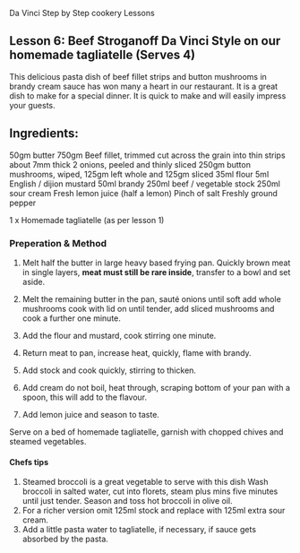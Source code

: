 Da Vinci Step by Step cookery Lessons

## Lesson 6: Beef Stroganoff Da Vinci Style on our homemade tagliatelle (Serves 4)

This delicious pasta dish of beef fillet strips and button mushrooms in brandy cream sauce has won many a heart in our restaurant. It is a great dish to make for a special dinner. It is quick to make and will easily impress your guests.

## Ingredients:
50gm butter
750gm Beef fillet, trimmed cut across the grain into thin strips about 7mm thick
2 onions, peeled and thinly sliced
250gm button mushrooms, wiped, 125gm left whole and 125gm sliced
35ml flour
5ml English / dijion mustard
50ml brandy
250ml beef / vegetable stock
250ml sour cream
Fresh lemon juice (half a lemon)
Pinch of salt
Freshly ground pepper

1 x Homemade tagliatelle (as per lesson 1)

### Preperation & Method

1. Melt half the butter in large heavy based frying pan. Quickly brown meat in single layers,
**meat must still be rare inside**, transfer to a bowl and set aside.

2. Melt the remaining butter in the pan, sauté onions until soft add whole mushrooms cook
with lid on until tender, add sliced mushrooms and cook a further one minute.
3. Add the flour and mustard, cook stirring one minute.
4. Return meat to pan, increase heat, quickly, flame with brandy.
5. Add stock and cook quickly, stirring to thicken.
6. Add cream do not boil, heat through, scraping bottom of your pan with a spoon, this will add
to the flavour.
7. Add lemon juice and season to taste.

Serve on a bed of homemade tagliatelle, garnish with chopped chives and steamed vegetables.

#### Chefs tips

1. Steamed broccoli is a great vegetable to serve with this dish
Wash broccoli in salted water, cut into florets, steam plus mins five minutes until just tender.
Season and toss hot broccoli in olive oil.
2. For a richer version omit 125ml stock and replace with 125ml extra sour cream.
3. Add a little pasta water to tagliatelle, if necessary, if sauce gets absorbed by the pasta.